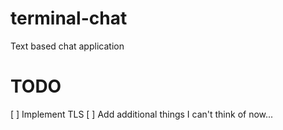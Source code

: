 # terminal-chat
Text based chat application

# TODO
[ ] Implement TLS
[ ] Add additional things I can't think of now...

